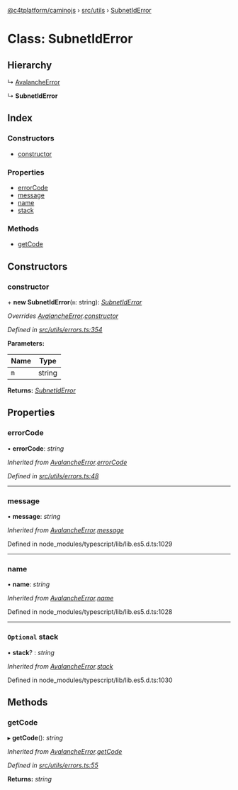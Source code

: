 [@c4tplatform/caminojs](../api.md) › [src/utils](../modules/src_utils.md) › [SubnetIdError](src_utils.subnetiderror.md)

# Class: SubnetIdError

## Hierarchy

  ↳ [AvalancheError](src_utils.avalancheerror.md)

  ↳ **SubnetIdError**

## Index

### Constructors

* [constructor](src_utils.subnetiderror.md#constructor)

### Properties

* [errorCode](src_utils.subnetiderror.md#errorcode)
* [message](src_utils.subnetiderror.md#message)
* [name](src_utils.subnetiderror.md#name)
* [stack](src_utils.subnetiderror.md#optional-stack)

### Methods

* [getCode](src_utils.subnetiderror.md#getcode)

## Constructors

###  constructor

\+ **new SubnetIdError**(`m`: string): *[SubnetIdError](src_utils.subnetiderror.md)*

*Overrides [AvalancheError](src_utils.avalancheerror.md).[constructor](src_utils.avalancheerror.md#constructor)*

*Defined in [src/utils/errors.ts:354](https://github.com/chain4travel/caminojs/blob/8077d740/src/utils/errors.ts#L354)*

**Parameters:**

Name | Type |
------ | ------ |
`m` | string |

**Returns:** *[SubnetIdError](src_utils.subnetiderror.md)*

## Properties

###  errorCode

• **errorCode**: *string*

*Inherited from [AvalancheError](src_utils.avalancheerror.md).[errorCode](src_utils.avalancheerror.md#errorcode)*

*Defined in [src/utils/errors.ts:48](https://github.com/chain4travel/caminojs/blob/8077d740/src/utils/errors.ts#L48)*

___

###  message

• **message**: *string*

*Inherited from [AvalancheError](src_utils.avalancheerror.md).[message](src_utils.avalancheerror.md#message)*

Defined in node_modules/typescript/lib/lib.es5.d.ts:1029

___

###  name

• **name**: *string*

*Inherited from [AvalancheError](src_utils.avalancheerror.md).[name](src_utils.avalancheerror.md#name)*

Defined in node_modules/typescript/lib/lib.es5.d.ts:1028

___

### `Optional` stack

• **stack**? : *string*

*Inherited from [AvalancheError](src_utils.avalancheerror.md).[stack](src_utils.avalancheerror.md#optional-stack)*

Defined in node_modules/typescript/lib/lib.es5.d.ts:1030

## Methods

###  getCode

▸ **getCode**(): *string*

*Inherited from [AvalancheError](src_utils.avalancheerror.md).[getCode](src_utils.avalancheerror.md#getcode)*

*Defined in [src/utils/errors.ts:55](https://github.com/chain4travel/caminojs/blob/8077d740/src/utils/errors.ts#L55)*

**Returns:** *string*
